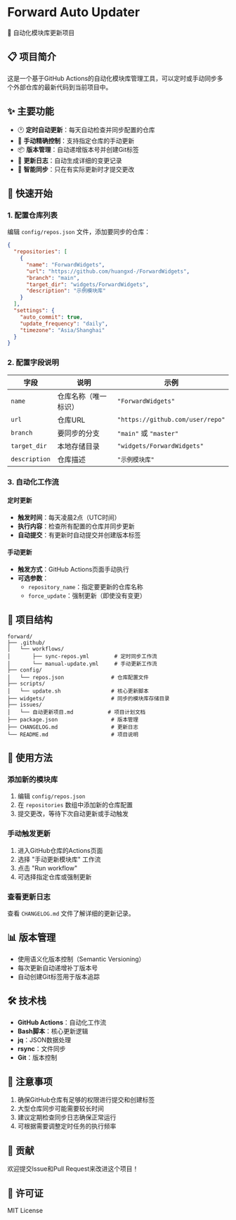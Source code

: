 # Forward Auto Updater

🤖 自动化模块库更新项目

## 📋 项目简介

这是一个基于GitHub Actions的自动化模块库管理工具，可以定时或手动同步多个外部仓库的最新代码到当前项目中。

## ✨ 主要功能

- 🕐 **定时自动更新**：每天自动检查并同步配置的仓库
- 🎯 **手动精确控制**：支持指定仓库的手动更新
- 📦 **版本管理**：自动递增版本号并创建Git标签
- 📝 **更新日志**：自动生成详细的变更记录
- 🔄 **智能同步**：只在有实际更新时才提交更改

## 🚀 快速开始

### 1. 配置仓库列表

编辑 `config/repos.json` 文件，添加要同步的仓库：

```json
{
  "repositories": [
    {
      "name": "ForwardWidgets",
      "url": "https://github.com/huangxd-/ForwardWidgets",
      "branch": "main",
      "target_dir": "widgets/ForwardWidgets",
      "description": "示例模块库"
    }
  ],
  "settings": {
    "auto_commit": true,
    "update_frequency": "daily",
    "timezone": "Asia/Shanghai"
  }
}
```

### 2. 配置字段说明

| 字段 | 说明 | 示例 |
|------|------|------|
| `name` | 仓库名称（唯一标识） | `"ForwardWidgets"` |
| `url` | 仓库URL | `"https://github.com/user/repo"` |
| `branch` | 要同步的分支 | `"main"` 或 `"master"` |
| `target_dir` | 本地存储目录 | `"widgets/ForwardWidgets"` |
| `description` | 仓库描述 | `"示例模块库"` |

### 3. 自动化工作流

#### 定时更新
- **触发时间**：每天凌晨2点（UTC时间）
- **执行内容**：检查所有配置的仓库并同步更新
- **自动提交**：有更新时自动提交并创建版本标签

#### 手动更新
- **触发方式**：GitHub Actions页面手动执行
- **可选参数**：
  - `repository_name`：指定要更新的仓库名称
  - `force_update`：强制更新（即使没有变更）

## 📁 项目结构

```
forward/
├── .github/
│   └── workflows/
│       ├── sync-repos.yml        # 定时同步工作流
│       └── manual-update.yml     # 手动更新工作流
├── config/
│   └── repos.json               # 仓库配置文件
├── scripts/
│   └── update.sh                # 核心更新脚本
├── widgets/                     # 同步的模块库存储目录
├── issues/
│   └── 自动更新项目.md           # 项目计划文档
├── package.json                 # 版本管理
├── CHANGELOG.md                 # 更新日志
└── README.md                    # 项目说明
```

## 🔧 使用方法

### 添加新的模块库

1. 编辑 `config/repos.json`
2. 在 `repositories` 数组中添加新的仓库配置
3. 提交更改，等待下次自动更新或手动触发

### 手动触发更新

1. 进入GitHub仓库的Actions页面
2. 选择 "手动更新模块库" 工作流
3. 点击 "Run workflow"
4. 可选择指定仓库或强制更新

### 查看更新日志

查看 `CHANGELOG.md` 文件了解详细的更新记录。

## 📊 版本管理

- 使用语义化版本控制（Semantic Versioning）
- 每次更新自动递增补丁版本号
- 自动创建Git标签用于版本追踪

## 🛠️ 技术栈

- **GitHub Actions**：自动化工作流
- **Bash脚本**：核心更新逻辑
- **jq**：JSON数据处理
- **rsync**：文件同步
- **Git**：版本控制

## 📝 注意事项

1. 确保GitHub仓库有足够的权限进行提交和创建标签
2. 大型仓库同步可能需要较长时间
3. 建议定期检查同步日志确保正常运行
4. 可根据需要调整定时任务的执行频率

## 🤝 贡献

欢迎提交Issue和Pull Request来改进这个项目！

## 📄 许可证

MIT License